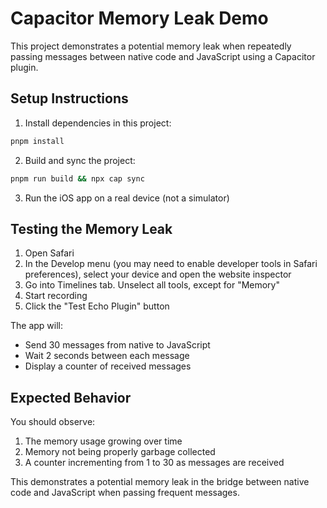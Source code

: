 # Capacitor Memory Leak Demo

This project demonstrates a potential memory leak when repeatedly passing messages between native code and JavaScript using a Capacitor plugin.

## Setup Instructions

1. Install dependencies in this project:

```bash
pnpm install
```

2. Build and sync the project:

```bash
pnpm run build && npx cap sync
```

3. Run the iOS app on a real device (not a simulator)

## Testing the Memory Leak

1. Open Safari
2. In the Develop menu (you may need to enable developer tools in Safari preferences), select your device and open the website inspector
3. Go into Timelines tab. Unselect all tools, except for "Memory"
4. Start recording
5. Click the "Test Echo Plugin" button

The app will:

- Send 30 messages from native to JavaScript
- Wait 2 seconds between each message
- Display a counter of received messages

## Expected Behavior

You should observe:

1. The memory usage growing over time
2. Memory not being properly garbage collected
3. A counter incrementing from 1 to 30 as messages are received

This demonstrates a potential memory leak in the bridge between native code and JavaScript when passing frequent messages.
